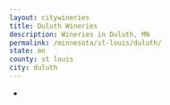```yaml
---
layout: citywineries
title: Duluth Wineries
description: Wineries in Duluth, MN
permalink: /minnesota/st-louis/duluth/
state: mn
county: st louis
city: duluth
---
```

-
